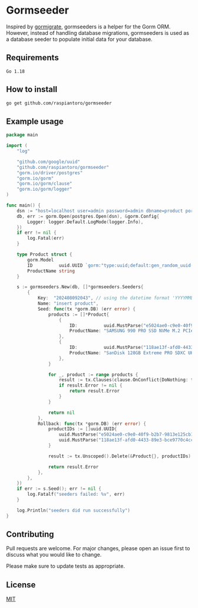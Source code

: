 # Gormseeder

Inspired by [gormigrate](https://github.com/go-gormigrate/gormigrate), gormseeders is a helper for the Gorm ORM. However, instead of handling database migrations, gormseeders is used as a database seeder to populate initial data for your database.

## Requirements
```
Go 1.18
```

## How to install
```bash
go get github.com/raspiantoro/gormseeder
```

## Example usage
```go
package main

import (
	"log"

	"github.com/google/uuid"
	"github.com/raspiantoro/gormseeder"
	"gorm.io/driver/postgres"
	"gorm.io/gorm"
	"gorm.io/gorm/clause"
	"gorm.io/gorm/logger"
)

func main() {
	dsn := "host=localhost user=admin password=admin dbname=product port=5432"
	db, err := gorm.Open(postgres.Open(dsn), &gorm.Config{
		Logger: logger.Default.LogMode(logger.Info),
	})
	if err != nil {
		log.Fatal(err)
	}

	type Product struct {
		gorm.Model
		ID          uuid.UUID `gorm:"type:uuid;default:gen_random_uuid()"`
		ProductName string
	}

	s := gormseeders.New(db, []*gormseeders.Seeders{
		{
			Key:  "202408092043", // using the datetime format 'YYYYMMDDhhmm', you can use timestamp string
			Name: "insert product",
			Seed: func(tx *gorm.DB) (err error) {
				products := []*Product{
					{
						ID:          uuid.MustParse("e5024ae0-c9e0-40f9-b2b7-9813e125cb16"),
						ProductName: "SAMSUNG 990 PRO SSD NVMe M.2 PCIe Gen4",
					},
					{
						ID:          uuid.MustParse("118ae13f-afd0-4433-89e3-bce9770c4cc9"),
						ProductName: "SanDisk 128GB Extreme PRO SDXC UHS-I Memory Card",
					},
				}

				for _, product := range products {
					result := tx.Clauses(clause.OnConflict{DoNothing: true}).Create(&product)
					if result.Error != nil {
						return result.Error
					}
				}

				return nil
			},
			Rollback: func(tx *gorm.DB) (err error) {
				productIDs := []uuid.UUID{
					uuid.MustParse("e5024ae0-c9e0-40f9-b2b7-9813e125cb16"),
					uuid.MustParse("118ae13f-afd0-4433-89e3-bce9770c4cc9"),
				}

				result := tx.Unscoped().Delete(&Product{}, productIDs)

				return result.Error
			},
		},
	})
	if err := s.Seed(); err != nil {
		log.Fatalf("seeders failed: %v", err)
	}

	log.Println("seeders did run successfully")
}
```

## Contributing
Pull requests are welcome. For major changes, please open an issue first to discuss what you would like to change.

Please make sure to update tests as appropriate.

## License
[MIT](https://choosealicense.com/licenses/mit/)
